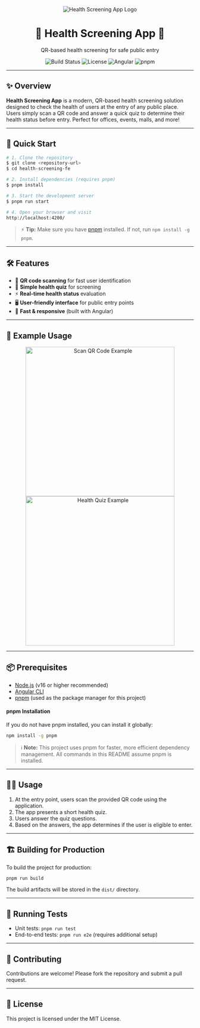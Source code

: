 <div align="center">
  <img src="https://via.placeholder.com/600x120?text=Health+Screening+App" alt="Health Screening App Logo"/>
  
  <h1>🚦 Health Screening App 🚦</h1>
  <p>QR-based health screening for safe public entry</p>
  
  <p>
    <img src="https://img.shields.io/badge/build-passing-brightgreen" alt="Build Status"/>
    <img src="https://img.shields.io/badge/license-MIT-blue.svg" alt="License"/>
    <img src="https://img.shields.io/badge/made%20with-Angular-red" alt="Angular"/>
    <img src="https://img.shields.io/badge/package%20manager-pnpm-yellow" alt="pnpm"/>
  </p>
</div>

---

## ✨ Overview

**Health Screening App** is a modern, QR-based health screening solution designed to check the health of users at the entry of any public place. Users simply scan a QR code and answer a quick quiz to determine their health status before entry. Perfect for offices, events, malls, and more!

---

## 🚀 Quick Start

```bash
# 1. Clone the repository
$ git clone <repository-url>
$ cd health-screening-fe

# 2. Install dependencies (requires pnpm)
$ pnpm install

# 3. Start the development server
$ pnpm run start

# 4. Open your browser and visit
http://localhost:4200/
```

> ⚡ **Tip:** Make sure you have [pnpm](https://pnpm.io/) installed. If not, run `npm install -g pnpm`.

---

## 🛠️ Features

- 📱 **QR code scanning** for fast user identification
- 📝 **Simple health quiz** for screening
- ⚡ **Real-time health status** evaluation
- 🖥️ **User-friendly interface** for public entry points
- 🚀 **Fast & responsive** (built with Angular)

---

## 📸 Example Usage

<div align="center">
  <img src="https://via.placeholder.com/400x250?text=Scan+QR+Code+Screen" alt="Scan QR Code Example" width="400"/>
  <img src="https://via.placeholder.com/400x250?text=Health+Quiz+Screen" alt="Health Quiz Example" width="400"/>
</div>

---

## 📦 Prerequisites
- [Node.js](https://nodejs.org/) (v16 or higher recommended)
- [Angular CLI](https://angular.io/cli)
- [pnpm](https://pnpm.io/) (used as the package manager for this project)

#### pnpm Installation
If you do not have pnpm installed, you can install it globally:
```bash
npm install -g pnpm
```

> ℹ️ **Note:** This project uses pnpm for faster, more efficient dependency management. All commands in this README assume pnpm is installed.

---

## 🧑‍💻 Usage
1. At the entry point, users scan the provided QR code using the application.
2. The app presents a short health quiz.
3. Users answer the quiz questions.
4. Based on the answers, the app determines if the user is eligible to enter.

---

## 🏗️ Building for Production
To build the project for production:
```bash
pnpm run build
```
The build artifacts will be stored in the `dist/` directory.

---

## 🧪 Running Tests
- Unit tests: `pnpm run test`
- End-to-end tests: `pnpm run e2e` (requires additional setup)

---

## 🤝 Contributing
Contributions are welcome! Please fork the repository and submit a pull request.

---

## 📄 License
This project is licensed under the MIT License.
